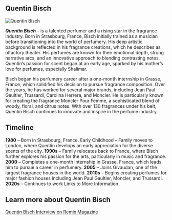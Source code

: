 ## Quentin Bisch

![Quentin Bisch](https://cdn-s-www.lalsace.fr/images/E6A956B2-998A-4120-B344-187CFC54DCD9/NW_raw/quentin-bisch-un-jour-un-spectateur-m-a-dit-qu-il-avait-redecouvert-l-oeuvre-de-poulenc-grace-aux-parfums-photo-d-r-1423846344.jpg)

_**Quentin Bisch**_ - is a talented perfumer and a rising star in the fragrance industry. Born in Strasbourg, France, Bisch initially trained as a musician before transitioning into the world of perfumery. His deep artistic background is reflected in his fragrance creations, which he describes as olfactory theater. His perfumes are known for their emotional depth, strong narrative arcs, and an innovative approach to blending contrasting notes. Quentin’s passion for scent began at an early age, sparked by his mother’s love for perfumes, especially Shalimar.

Bisch began his perfumery career after a one-month internship in Grasse, France, which solidified his decision to pursue fragrance composition. Over the years, he has worked for several major brands, including Jean Paul Gaultier, Trussardi, Carolina Herrera, and Moncler. He is particularly known for creating the fragrance Moncler Pour Femme, a sophisticated blend of woody, floral, and citrus notes. With over 130 fragrances under his belt, Quentin Bisch continues to innovate and inspire in the perfume industry.

## Timeline

**1980** – Born in Strasbourg, France.
Early Childhood – Family moves to London, where Quentin develops an early appreciation for the diverse scents of the city.
**1990s** – Family relocates back to France, where Bisch further explores his passion for the arts, particularly in music and fragrance.
**2000** – Completes a one-month internship in Grasse, France, which leads him to pursue a career in perfumery.
**2005** – Joins Givaudan, one of the largest fragrance houses in the world.
**2010s** – Begins creating perfumes for major fashion houses including Jean Paul Gaultier, Moncler, and Trussardi.
**2020s** – Continues to work
Links to More Information

## Learn more about Quentin Bisch
[Quentin Bisch Interview on Remix Magazine](https://www.remixmagazine.com/beauty/meet-quentin-bisch-the-master-perfumer/) 